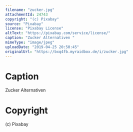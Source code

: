 ```yaml
---
filename: "zucker.jpg"
attachmentId: 24743
copyright: "(c) Pixabay"
source: "Pixabay"
license: "Pixabay License"
altText: "https://pixabay.com/service/license/"
caption: "Zucker Alternativen "
mimeType: "image/jpeg"
uploadDate: "2019-04-25 20:50:45"
originalUrl: "https://bxq4fb.myraidbox.de/i/zucker.jpg"
---
```


# Caption

Zucker Alternativen 

# Copyright

(c) Pixabay
